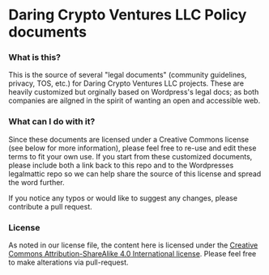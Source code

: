 # Daring Crypto Ventures LLC Policy documents

### What is this?
This is the source of several "legal documents" (community guidelines, privacy, TOS, etc.) for Daring Crypto Ventures LLC projects.
These are heavily customized but orginally based on Wordpress's legal docs; as both companies are ailgned in the spirit of wanting an open and accessible web.

### What can I do with it?
Since these documents are licensed under a Creative Commons license (see below for more information), please feel free to re-use and edit these terms to fit your own use. 
If you start from these customized documents, please include both a link back to this repo and to the Wordpresses legalmattic repo so we can help share the source of this license and spread the word further.

If you notice any typos or would like to suggest any changes, please contribute a pull request.

### License
As noted in our license file, the content here is licensed under the [Creative Commons Attribution-ShareAlike 4.0 International license](http://creativecommons.org/licenses/by-sa/4.0/). Please feel free to make alterations via pull-request.

